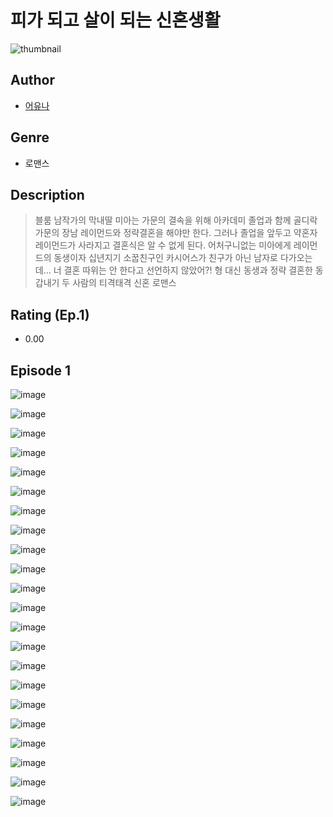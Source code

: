 # 피가 되고 살이 되는 신혼생활
![thumbnail](https://image-comic.pstatic.net/user_contents_data/challenge_comic/2023/05/26/363829/upload_3774358672988386147_480x623.jpeg)

## Author
- [어유나](https://comic.naver.com/artistTitle?id=363829)

## Genre
- 로맨스

## Description
> 블룸 남작가의 막내딸 미아는 가문의 결속을 위해 아카데미 졸업과 함께 골디락 가문의 장남 레이먼드와 정략결혼을 해야만 한다. 그러나 졸업을 앞두고 약혼자 레이먼드가 사라지고 결혼식은 알 수 없게 된다. 어처구니없는 미아에게 레이먼드의 동생이자 십년지기 소꿉친구인 카시어스가 친구가 아닌 남자로 다가오는데… 너 결혼 따위는 안 한다고 선언하지 않았어?! 형 대신 동생과 정략 결혼한 동갑내기 두 사람의 티격태격 신혼 로맨스


## Rating (Ep.1)
- 0.00

## Episode 1
![image](https://image-comic.pstatic.net/user_contents_data/challenge_comic/2023/05/25/363829/upload_4121417307176133424.jpeg)

![image](https://image-comic.pstatic.net/user_contents_data/challenge_comic/2023/05/25/363829/upload_7004053331641774899.jpeg)

![image](https://image-comic.pstatic.net/user_contents_data/challenge_comic/2023/05/25/363829/upload_7221633286051029298.jpeg)

![image](https://image-comic.pstatic.net/user_contents_data/challenge_comic/2023/05/25/363829/upload_3761738483557884262.jpeg)

![image](https://image-comic.pstatic.net/user_contents_data/challenge_comic/2023/05/25/363829/upload_3991650744984353125.jpeg)

![image](https://image-comic.pstatic.net/user_contents_data/challenge_comic/2023/05/25/363829/upload_3689911778402645046.jpeg)

![image](https://image-comic.pstatic.net/user_contents_data/challenge_comic/2023/05/25/363829/upload_7089569824190576694.jpeg)

![image](https://image-comic.pstatic.net/user_contents_data/challenge_comic/2023/05/25/363829/upload_7365415313513788770.jpeg)

![image](https://image-comic.pstatic.net/user_contents_data/challenge_comic/2023/05/25/363829/upload_3918752046042735416.jpeg)

![image](https://image-comic.pstatic.net/user_contents_data/challenge_comic/2023/05/25/363829/upload_7305511721747703090.jpeg)

![image](https://image-comic.pstatic.net/user_contents_data/challenge_comic/2023/05/25/363829/upload_4049077352606806068.jpeg)

![image](https://image-comic.pstatic.net/user_contents_data/challenge_comic/2023/05/25/363829/upload_4062591227440489266.jpeg)

![image](https://image-comic.pstatic.net/user_contents_data/challenge_comic/2023/05/25/363829/upload_3616729580665200945.jpeg)

![image](https://image-comic.pstatic.net/user_contents_data/challenge_comic/2023/05/25/363829/upload_7221859974374436917.jpeg)

![image](https://image-comic.pstatic.net/user_contents_data/challenge_comic/2023/05/25/363829/upload_7003490174707840869.jpeg)

![image](https://image-comic.pstatic.net/user_contents_data/challenge_comic/2023/05/25/363829/upload_7075776668994122808.jpeg)

![image](https://image-comic.pstatic.net/user_contents_data/challenge_comic/2023/05/25/363829/upload_3775535141853737010.jpeg)

![image](https://image-comic.pstatic.net/user_contents_data/challenge_comic/2023/05/25/363829/upload_7220506270207586355.jpeg)

![image](https://image-comic.pstatic.net/user_contents_data/challenge_comic/2023/05/25/363829/upload_3990581126345405026.jpeg)

![image](https://image-comic.pstatic.net/user_contents_data/challenge_comic/2023/05/25/363829/upload_7291948338845726512.jpeg)

![image](https://image-comic.pstatic.net/user_contents_data/challenge_comic/2023/05/25/363829/upload_7161961892363318323.jpeg)

![image](https://image-comic.pstatic.net/user_contents_data/challenge_comic/2023/05/25/363829/upload_7075213715601449528.jpeg)
